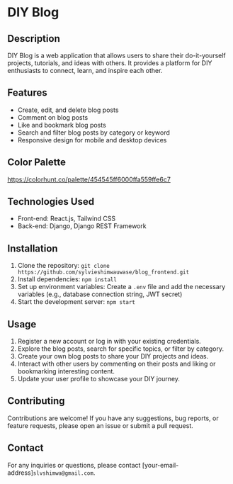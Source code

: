 # DIY Blog

## Description

DIY Blog is a web application that allows users to share their do-it-yourself projects, tutorials, and ideas with others. It provides a platform for DIY enthusiasts to connect, learn, and inspire each other.

## Features

- Create, edit, and delete blog posts
- Comment on blog posts
- Like and bookmark blog posts
- Search and filter blog posts by category or keyword
- Responsive design for mobile and desktop devices

## Color Palette

https://colorhunt.co/palette/454545ff6000ffa559ffe6c7

## Technologies Used

- Front-end: React.js, Tailwind CSS
- Back-end: Django, Django REST Framework

## Installation

1. Clone the repository: `git clone https://github.com/sylvieshimwauwase/blog_frontend.git`
2. Install dependencies: `npm install`
3. Set up environment variables: Create a `.env` file and add the necessary variables (e.g., database connection string, JWT secret)
4. Start the development server: `npm start`

## Usage

1. Register a new account or log in with your existing credentials.
2. Explore the blog posts, search for specific topics, or filter by category.
3. Create your own blog posts to share your DIY projects and ideas.
4. Interact with other users by commenting on their posts and liking or bookmarking interesting content.
5. Update your user profile to showcase your DIY journey.

## Contributing

Contributions are welcome! If you have any suggestions, bug reports, or feature requests, please open an issue or submit a pull request.


## Contact

For any inquiries or questions, please contact [your-email-address]`slvshimwa@gmail.com`.
